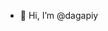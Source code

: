 - 👋 Hi, I’m @dagapiy


<!---
dagapiy/dagapiy is a ✨ special ✨ repository because its `README.md` (this file) appears on your GitHub profile.
You can click the Preview link to take a look at your changes.
--->
